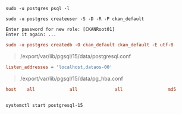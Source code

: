 



```shell
sudo -u postgres psql -l
```



```shell
sudo -u postgres createuser -S -D -R -P ckan_default

Enter password for new role: [CKANRoot01]
Enter it again: ...
```





```ini
sudo -u postgres createdb -O ckan_default ckan_default -E utf-8
```





> /export/var/lib/pgsql/15/data/postgresql.conf 

```ini
listen_addresses = 'localhost,dataos-00'
```



> /export/var/lib/pgsql/15/data/pg_hba.conf 

```ini
host    all             all              all                 md5
```



```shell

systemctl start postgresql-15
```

